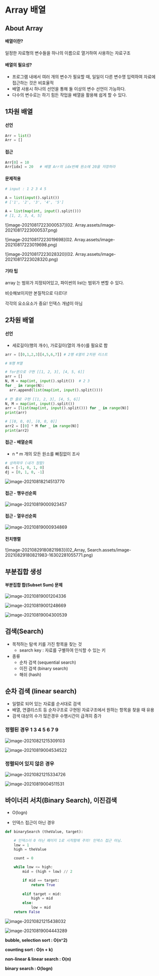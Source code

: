 # Array 배열

## About Array

#### 배열이란?

일정한 자료형의 변수들을 하나의 이름으로 열거하여 사용하는 자료구조

#### 배열의 필요성?

- 프로그램 내에서 여러 개의 변수가 필요할 때, 일일이 다른 변수명 입력하여 자료에 접근하는 것은 비효율적
- 배열 사용시 하나의 선언을 통해 둘 이상의 변수 선언이 가능하다.
- 다수의 변수로는 하기 힘든 작업을 배열을 활용해 쉽게 할 수 있다. 



## 1차원 배열

#### 선언

```python
Arr = list()
Arr = []
```

#### 접근

```python
Arr[0] = 10
Arr[idx] = 20   # 배열 Arr의 idx번째 원소에 20을 저장하라
```

#### 문제적용

```python
# input : 1 2 3 4 5

A = list(input().split())
# ['1', '2', '3', '4', '5']

A = list(map(int, input().split()))
# [1, 2, 3, 4, 5]
```

![image-20210817223000537](02. Array.assets/image-20210817223000537.png)

![image-20210817223019698](02. Array.assets/image-20210817223019698.png)

![image-20210817223028320](02. Array.assets/image-20210817223028320.png)



#### 기타 팁

array 는 범위가 지정되어있고, 파이썬의 list는 범위가 변할 수 있다. 

비슷해보이지만 본질적으로 다르다!

각각의 요소요소가 중요! 인덱스 개념이 아님



## 2차원 배열

#### 선언

- 세로길이(행의 개수), 가로길이(열의 개수)를 필요로 함

```python
arr = [[0,1,2,3][4,5,6,7]] # 2행 4열의 2차원 리스트
```

```python
# N행 M열

# for문으로 구현 [[1, 2, 3], [4, 5, 6]]
arr = []
N, M = map(int, input().split())  # 2 3
for _ in range(N):
  arr.append(list(map(int, input().split())))
  
# 한 줄로 구현 [[1, 2, 3], [4, 5, 6]]
N, M = map(int, input().split())
arr = [list(map(int, input().split())) for _ in range(N)]
print(arr)

# [[0, 0, 0], [0, 0, 0]]
arr2 = [[0] * M for _ in range(N)]
print(arr2)
```



#### 접근 - 배열순회

- n * m 개의 모든 원소를 빠짐없이 조사

```python
# 상하좌우 (내가 정함)
di = [-1, 0, 1, 0]
dj = [0, 1, 0, -1]
```



![image-20210818214513770](02_Array.assets/image-20210818214513770.png)



#### 접근 - 행우선순회

![image-20210819000923457](02_Array.assets/image-20210819000923457.png)

#### 접근 - 열우선순회

![image-20210819000934869](02_Array.assets/image-20210819000934869.png)



#### 전치행렬

![image-20210829180821983](02_Array, Search.assets/image-20210829180821983-16302281055771.png)



## 부분집합 생성

#### 부분집합 합(Subset Sum) 문제

![image-20210819001204336](02_Array.assets/image-20210819001204336.png)



![image-20210819001248669](02_Array.assets/image-20210819001248669.png)



![image-20210819004300539](02_Array.assets/image-20210819004300539.png)



## 검색(Search)

- 목적하는 탐색 키를 가진 항목을 찾는 것
  - search key : 자료를 구별하여 인식할 수 있는 키
- 종류
  - 순차 검색 (sequential search)
  - 이진 검색 (binary search)
  - 해쉬 (hash)



## 순차 검색 (linear search)

- 일렬로 되어 있는 자료를 순서대로 검색
- 배열, 연결리스트 등 순차구조로 구현된 자료구조에서 원하는 항목을 찾을 때 유용
- 검색 대상의 수가 많은경우 수행시간이 급격히 증가



### 정렬된 경우  1  3  4  5  6  7  9 

![image-20210821215309103](02_Array.assets/image-20210821215309103.png)

![image-20210819004534522](02_Array.assets/image-20210819004534522.png)





### 정렬되어 있지 않은 경우

![image-20210821215334726](02_Array.assets/image-20210821215334726.png)



![image-20210819004511531](02_Array.assets/image-20210819004511531.png)



## 바이너리 서치(Binary Search), 이진검색

- O(logn)

- 인덱스 접근이 아닌 경우

```python
def binarySearch (theValue, target):

    # 인덱스이 0 아닌 페이지 1로 시작함에 주의! 인덱스 접근 아님.
    low = 1
    high = theValue

    count = 0

    while low <= high:
        mid = (high + low) // 2

        if mid == target:
            return True
      
        elif target < mid:
            high = mid
        else:
            low = mid
    return False
```



![image-20210821215438032](02_Array.assets/image-20210821215438032.png)



![image-20210819004443289](02_Array.assets/image-20210819004443289.png)





**bubble, selection sort : O(n^2)**

**counting sort : O(n + k)**



**non-linear & linear search : O(n)**

**binary search : O(logn)**
